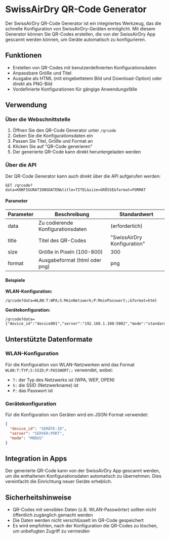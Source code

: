 # SwissAirDry QR-Code Generator

Der SwissAirDry QR-Code Generator ist ein integriertes Werkzeug, das die schnelle Konfiguration von SwissAirDry-Geräten ermöglicht. Mit diesem Generator können Sie QR-Codes erstellen, die von der SwissAirDry App gescannt werden können, um Geräte automatisch zu konfigurieren.

## Funktionen

- Erstellen von QR-Codes mit benutzerdefinierten Konfigurationsdaten
- Anpassbare Größe und Titel
- Ausgabe als HTML (mit eingebettetem Bild und Download-Option) oder direkt als PNG-Bild
- Vordefinierte Konfigurationen für gängige Anwendungsfälle

## Verwendung

### Über die Webschnittstelle

1. Öffnen Sie den QR-Code Generator unter `/qrcode`
2. Geben Sie die Konfigurationsdaten ein
3. Passen Sie Titel, Größe und Format an
4. Klicken Sie auf "QR-Code generieren"
5. Der generierte QR-Code kann direkt heruntergeladen werden

### Über die API

Der QR-Code Generator kann auch direkt über die API aufgerufen werden:

```
GET /qrcode?data=KONFIGURATIONSDATEN&title=TITEL&size=GRÖSSE&format=FORMAT
```

#### Parameter

| Parameter | Beschreibung | Standardwert |
|-----------|--------------|--------------|
| data | Zu codierende Konfigurationsdaten | (erforderlich) |
| title | Titel des QR-Codes | "SwissAirDry Konfiguration" |
| size | Größe in Pixeln (100-800) | 300 |
| format | Ausgabeformat (html oder png) | png |

#### Beispiele

**WLAN-Konfiguration:**
```
/qrcode?data=WLAN:T:WPA;S:MeinNetzwerk;P:MeinPasswort;;&format=html
```

**Gerätekonfiguration:**
```
/qrcode?data={"device_id":"device001","server":"192.168.1.100:5002","mode":"standard"}&title=Gerätekonfiguration
```

## Unterstützte Datenformate

### WLAN-Konfiguration

Für die Konfiguration von WLAN-Netzwerken wird das Format `WLAN:T:TYP;S:SSID;P:PASSWORT;;` verwendet, wobei:

- `T:` der Typ des Netzwerks ist (WPA, WEP, OPEN)
- `S:` die SSID (Netzwerkname) ist
- `P:` das Passwort ist

### Gerätekonfiguration

Für die Konfiguration von Geräten wird ein JSON-Format verwendet:

```json
{
  "device_id": "GERÄTE-ID",
  "server": "SERVER:PORT",
  "mode": "MODUS"
}
```

## Integration in Apps

Der generierte QR-Code kann von der SwissAirDry App gescannt werden, um die enthaltenen Konfigurationsdaten automatisch zu übernehmen. Dies vereinfacht die Einrichtung neuer Geräte erheblich.

## Sicherheitshinweise

- QR-Codes mit sensiblen Daten (z.B. WLAN-Passwörter) sollten nicht öffentlich zugänglich gemacht werden
- Die Daten werden nicht verschlüsselt im QR-Code gespeichert
- Es wird empfohlen, nach der Konfiguration die QR-Codes zu löschen, um unbefugten Zugriff zu vermeiden